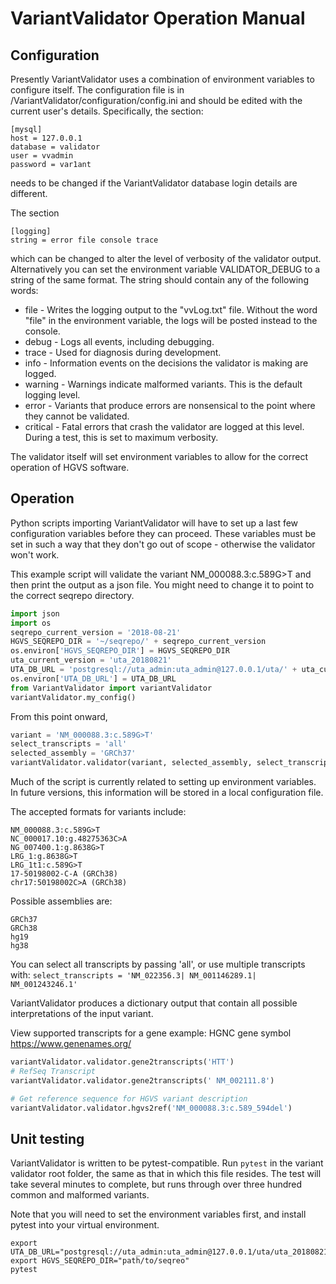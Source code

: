 # VariantValidator Operation Manual

## Configuration

Presently VariantValidator uses a combination of environment variables to configure itself. The configuration file is in /VariantValidator/configuration/config.ini and should be edited with the current user's details. Specifically, the section:
```
[mysql]
host = 127.0.0.1
database = validator
user = vvadmin  
password = var1ant
```
needs to be changed if the VariantValidator database login details are different.

The section
```
[logging]
string = error file console trace
```
which can be changed to alter the level of verbosity of the validator output. Alternatively you can set the environment variable VALIDATOR_DEBUG to a string of the same format.
The string should contain any of the following words:
* file - Writes the logging output to the "vvLog.txt" file. Without the word "file" in the environment variable, the logs will be posted instead to the console.
* debug - Logs all events, including debugging.
* trace - Used for diagnosis during development.
* info - Information events on the decisions the validator is making are logged.
* warning - Warnings indicate malformed variants. This is the default logging level.
* error - Variants that produce errors are nonsensical to the point where they cannot be validated.
* critical - Fatal errors that crash the validator are logged at this level.
During a test, this is set to maximum verbosity.

The validator itself will set environment variables to allow for the correct operation of HGVS software.

## Operation

Python scripts importing VariantValidator will have to set up a last few configuration variables before they can proceed. These variables must be set in such a way that they don't go out of scope - otherwise the validator won't work.

This example script will validate the variant NM_000088.3:c.589G>T and then print the output as a json file. You might need to change it to point to the correct seqrepo directory.

```python
import json
import os
seqrepo_current_version = '2018-08-21'
HGVS_SEQREPO_DIR = '~/seqrepo/' + seqrepo_current_version
os.environ['HGVS_SEQREPO_DIR'] = HGVS_SEQREPO_DIR
uta_current_version = 'uta_20180821'
UTA_DB_URL = 'postgresql://uta_admin:uta_admin@127.0.0.1/uta/' + uta_current_version
os.environ['UTA_DB_URL'] = UTA_DB_URL
from VariantValidator import variantValidator
variantValidator.my_config()
```
From this point onward, 
```python
variant = 'NM_000088.3:c.589G>T'
select_transcripts = 'all'
selected_assembly = 'GRCh37'
variantValidator.validator(variant, selected_assembly, select_transcripts)
```
Much of the script is currently related to setting up environment variables. In future versions, this information will be stored in a local configuration file.

The accepted formats for variants include:
```
NM_000088.3:c.589G>T
NC_000017.10:g.48275363C>A
NG_007400.1:g.8638G>T
LRG_1:g.8638G>T
LRG_1t1:c.589G>T
17-50198002-C-A (GRCh38)
chr17:50198002C>A (GRCh38)
```
Possible assemblies are:
```
GRCh37
GRCh38
hg19
hg38
```
You can select all transcripts by passing 'all', or use multiple transcripts with: `select_transcripts = 'NM_022356.3| NM_001146289.1| NM_001243246.1' `

VariantValidator produces a dictionary output that contain all possible interpretations of the input variant.

View supported transcripts for a gene example: HGNC gene symbol https://www.genenames.org/
```python
variantValidator.validator.gene2transcripts('HTT') 
# RefSeq Transcript
variantValidator.validator.gene2transcripts(' NM_002111.8') 

# Get reference sequence for HGVS variant description
variantValidator.validator.hgvs2ref('NM_000088.3:c.589_594del')
```

## Unit testing

VariantValidator is written to be pytest-compatible. Run
`pytest`
in the variant validator root folder, the same as that in which this file resides. The test will take several minutes to complete, but runs through over three hundred common and malformed variants.

Note that you will need to set the environment variables first, and install pytest into your virtual environment. 

```
export UTA_DB_URL="postgresql://uta_admin:uta_admin@127.0.0.1/uta/uta_20180821"
export HGVS_SEQREPO_DIR="path/to/seqreo"
pytest
```

